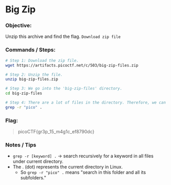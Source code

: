 # Big Zip

### Objective:

Unzip this archive and find the flag.
`Download zip file`

### Commands / Steps:

```bash
# Step 1: Download the zip file. 
wget https://artifacts.picoctf.net/c/503/big-zip-files.zip

# Step 2: Unzip the file.
unzip big-zip-files.zip

# Step 3: We go into the 'big-zip-files' directory.
cd big-zip-files

# Step 4: There are a lot of files in the directory. Therefore, we can't look for flag in each file separately. We use recursive mode of grep.
grep -r "pico" .
```

### Flag:

> picoCTF{gr3p_15_m4g1c_ef8790dc}

### Notes / Tips

- `grep -r [keyword] .` → search recursively for a keyword in all files under current directory.
- The . (dot) represents the current directory in Linux.
    - So `grep -r "pico" .` means "search in this folder and all its subfolders."



